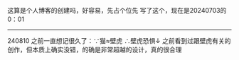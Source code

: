 这算是个人博客的创建吗，好容易，先占个位先
写了这个，现在是20240703的0：01
***
240810
之前一直想记很久了：∵猫≈壁虎 ∴壁虎恐惧↓
之前看到过跟壁虎有关的创作，但本质上确实没错，的确是非常超越的设计，真的很合理